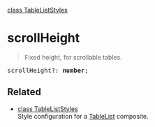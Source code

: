 [class TableListStyles](TableListStyles.md)

# scrollHeight

> Fixed height, for scrollable tables.

<pre class="docgen_signature">scrollHeight?: <b>number</b>;</pre>

## Related

- [<!--{ref:class}-->class TableListStyles](TableListStyles.md) \
    Style configuration for a [TableList](TableList.md) composite.
